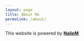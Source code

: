 ```yaml
---
layout: page
title: About Me
permalink: /about/
---
```


This website is powered by **[NalieM](https://github.com/NalieM)**
